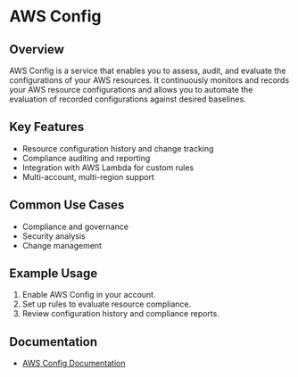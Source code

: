 # AWS Config

## Overview
AWS Config is a service that enables you to assess, audit, and evaluate the configurations of your AWS resources. It continuously monitors and records your AWS resource configurations and allows you to automate the evaluation of recorded configurations against desired baselines.

## Key Features
- Resource configuration history and change tracking
- Compliance auditing and reporting
- Integration with AWS Lambda for custom rules
- Multi-account, multi-region support

## Common Use Cases
- Compliance and governance
- Security analysis
- Change management

## Example Usage
1. Enable AWS Config in your account.
2. Set up rules to evaluate resource compliance.
3. Review configuration history and compliance reports.

## Documentation
- [AWS Config Documentation](https://docs.aws.amazon.com/config/)
